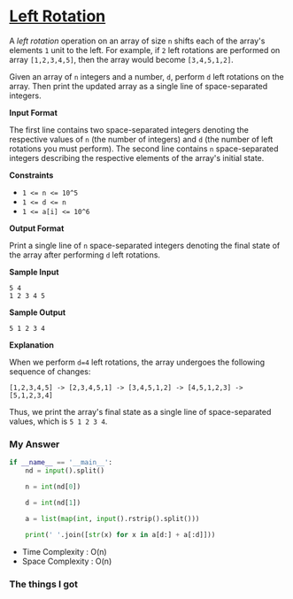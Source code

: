 # [Left Rotation](https://www.hackerrank.com/challenges/array-left-rotation/problem)

A *left rotation* operation on an array of size `n` shifts each of the array's elements `1` unit to the left. For example, if `2` left rotations are performed on array `[1,2,3,4,5]`, then the array would become `[3,4,5,1,2]`.

Given an array of `n` integers and a number, `d`, perform `d`  left rotations on the array. Then print the updated array as a single line of space-separated integers.

**Input Format**

The first line contains two space-separated integers denoting the respective values of `n` (the number of integers) and `d` (the number of left rotations you must perform).
The second line contains `n` space-separated integers describing the respective elements of the array's initial state.

**Constraints**

- `1 <= n <= 10^5`
- `1 <= d <= n`
- `1 <= a[i] <= 10^6`

**Output Format**

Print a single line of `n` space-separated integers denoting the final state of the array after performing `d` left rotations.

**Sample Input**

```
5 4
1 2 3 4 5
```

**Sample Output**

```
5 1 2 3 4
```

**Explanation**

When we perform `d=4` left rotations, the array undergoes the following sequence of changes:

`[1,2,3,4,5] -> [2,3,4,5,1] -> [3,4,5,1,2] -> [4,5,1,2,3] -> [5,1,2,3,4]`

Thus, we print the array's final state as a single line of space-separated values, which is `5 1 2 3 4`.

### My Answer

```python
if __name__ == '__main__':
    nd = input().split()

    n = int(nd[0])

    d = int(nd[1])

    a = list(map(int, input().rstrip().split()))
    
    print(' '.join([str(x) for x in a[d:] + a[:d]]))
```

* Time Complexity : O(n)
* Space Complexity : O(n)



### The things I got

